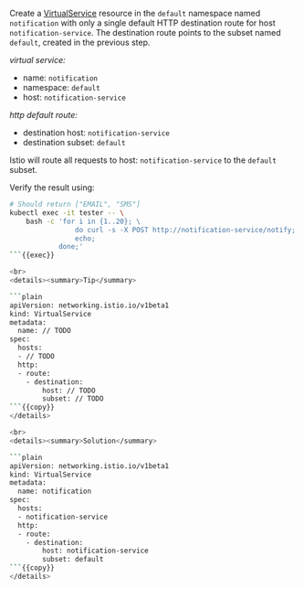 Create a [VirtualService](https://istio.io/latest/docs/reference/config/networking/virtual-service/)
resource in the `default` namespace named `notification`
with only a single default HTTP destination route for host `notification-service`.
The destination route points to the subset named `default`, created in the previous step.

*virtual service:*
* name: `notification`
* namespace: `default`
* host: `notification-service`

*http default route:*
* destination host: `notification-service`
* destination subset: `default`


Istio will route all requests to host: `notification-service` to the `default` subset.


Verify the result using:
```bash
# Should return ["EMAIL", "SMS"]
kubectl exec -it tester -- \
    bash -c 'for i in {1..20}; \
                do curl -s -X POST http://notification-service/notify;
                echo;
            done;'
```{{exec}}

<br>
<details><summary>Tip</summary>

```plain
apiVersion: networking.istio.io/v1beta1
kind: VirtualService
metadata:
  name: // TODO
spec:
  hosts:
  - // TODO
  http:
  - route:
    - destination:
        host: // TODO
        subset: // TODO
```{{copy}}
</details>

<br>
<details><summary>Solution</summary>

```plain
apiVersion: networking.istio.io/v1beta1
kind: VirtualService
metadata:
  name: notification
spec:
  hosts:
  - notification-service
  http:
  - route:
    - destination:
        host: notification-service
        subset: default
```{{copy}}
</details>
